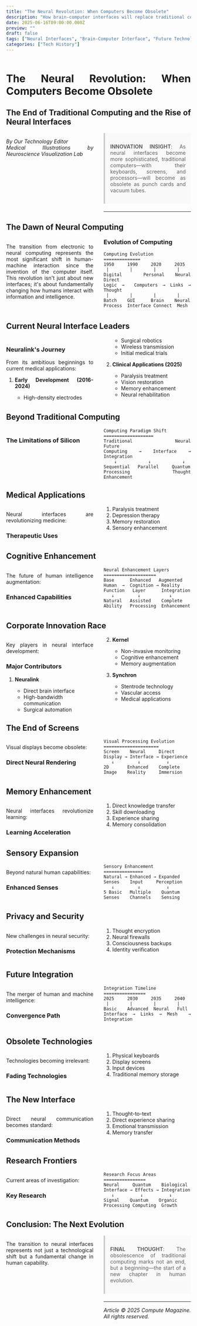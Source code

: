 ```yaml
---
title: "The Neural Revolution: When Computers Become Obsolete"
description: "How brain-computer interfaces will replace traditional computing"
date: 2025-06-16T09:00:00.000Z
preview: ""
draft: false
tags: ["Neural Interfaces", "Brain-Computer Interface", "Future Technology", "AI"]
categories: ["Tech History"]
---
```


<div class="two-column">

# The Neural Revolution: When Computers Become Obsolete
## The End of Traditional Computing and the Rise of Neural Interfaces

*By Our Technology Editor*  
*Medical Illustrations by Neuroscience Visualization Lab*

> **INNOVATION INSIGHT**: As neural interfaces become more sophisticated, traditional computers—with their keyboards, screens, and processors—will become as obsolete as punch cards and vacuum tubes.

-------------------

## The Dawn of Neural Computing

The transition from electronic to neural computing represents the most significant shift in human-machine interaction since the invention of the computer itself. This revolution isn't just about new interfaces; it's about fundamentally changing how humans interact with information and intelligence.

### Evolution of Computing

```ascii
Computing Evolution
==============
1950     1990     2020     2035
 |        |        |        |
Digital  Personal Neural    Direct
Logic →  Computers → Links → Thought
 |        |        |        |
Batch    GUI      Brain    Neural
Process  Interface Connect  Mesh
```

## Current Neural Interface Leaders

### Neuralink's Journey

From its ambitious beginnings to current medical applications:

1. **Early Development (2016-2024)**
   - High-density electrodes
   - Surgical robotics
   - Wireless transmission
   - Initial medical trials

2. **Clinical Applications (2025)**
   - Paralysis treatment
   - Vision restoration
   - Memory enhancement
   - Neural rehabilitation

## Beyond Traditional Computing

### The Limitations of Silicon

```ascii
Computing Paradigm Shift
===================
Traditional     Neural       Future
Computing  →  Interface  →  Integration
    ↓            ↓            ↓
Sequential   Parallel     Quantum
Processing   Thought      Enhancement
```

## Medical Applications

Neural interfaces are revolutionizing medicine:

### Therapeutic Uses

1. Paralysis treatment
2. Depression therapy
3. Memory restoration
4. Sensory enhancement

## Cognitive Enhancement

The future of human intelligence augmentation:

### Enhanced Capabilities

```ascii
Neural Enhancement Layers
====================
Base      Enhanced   Augmented
Human  →  Cognition → Reality
Function   Layer      Integration
   ↓         ↓           ↓
Natural   Assisted    Complete
Ability   Processing  Enhancement
```

## Corporate Innovation Race

Key players in neural interface development:

### Major Contributors

1. **Neuralink**
   - Direct brain interface
   - High-bandwidth communication
   - Surgical automation

2. **Kernel**
   - Non-invasive monitoring
   - Cognitive enhancement
   - Memory augmentation

3. **Synchron**
   - Stentrode technology
   - Vascular access
   - Medical applications

## The End of Screens

Visual displays become obsolete:

### Direct Neural Rendering

```ascii
Visual Processing Evolution
=====================
Screen    Neural     Direct
Display → Interface → Experience
   ↓         ↓          ↓
2D       Enhanced    Complete
Image    Reality     Immersion
```

## Memory Enhancement

Neural interfaces revolutionize learning:

### Learning Acceleration

1. Direct knowledge transfer
2. Skill downloading
3. Experience sharing
4. Memory consolidation

## Sensory Expansion

Beyond natural human capabilities:

### Enhanced Senses

```ascii
Sensory Enhancement
===============
Natural → Enhanced → Expanded
Senses    Input     Perception
   ↓         ↓          ↓
5 Basic   Multiple    Quantum
Senses    Channels    Sensing
```

## Privacy and Security

New challenges in neural security:

### Protection Mechanisms

1. Thought encryption
2. Neural firewalls
3. Consciousness backups
4. Identity verification

## Future Integration

The merger of human and machine intelligence:

### Convergence Path

```ascii
Integration Timeline
================
2025     2030     2035     2040
 |        |        |        |
Basic    Advanced  Neural   Full
Interface → Links → Mesh  → Integration
```

## Obsolete Technologies

Technologies becoming irrelevant:

### Fading Technologies

1. Physical keyboards
2. Display screens
3. Input devices
4. Traditional memory storage

## The New Interface

Direct neural communication becomes standard:

### Communication Methods

1. Thought-to-text
2. Direct experience sharing
3. Emotional transmission
4. Memory transfer

## Research Frontiers

Current areas of investigation:

### Key Research

```ascii
Research Focus Areas
================
Neural     Quantum    Biological
Interface → Effects → Integration
   ↓          ↓          ↓
Signal    Quantum    Organic
Processing Computing  Growth
```

## Conclusion: The Next Evolution

The transition to neural interfaces represents not just a technological shift but a fundamental change in human capability.

> **FINAL THOUGHT**: 
> The obsolescence of traditional computing marks 
> not an end, but a beginning—the start of a new 
> chapter in human evolution.

---

*Article © 2025 Compute Magazine. All rights reserved.*

</div>

<style>
.two-column {
    column-count: 2;
    column-gap: 2em;
    text-align: justify;
    hyphens: auto;
}

.two-column h1, .two-column h2 {
    column-span: all;
}

.two-column pre {
    white-space: pre-wrap;
    break-inside: avoid;
}

blockquote {
    background: #f9f9f9;
    border-left: 4px solid #ccc;
    margin: 1.5em 0;
    padding: 1em;
    break-inside: avoid;
}

table {
    width: 100%;
    border-collapse: collapse;
    break-inside: avoid;
}

td, th {
    border: 1px solid #ddd;
    padding: 8px;
}
</style>
